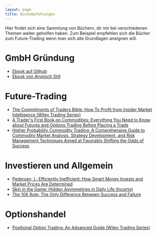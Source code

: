 ```yaml
---
layout: page
title: Buchempfehlungen
---
```


Hier findet sich eine Sammlung von Büchern, dir mir bei verschiedenen Themen weiter geholfen haben.
Zum Beispiel empfehlen sich die Bücher zum Future-Trading wenn man sich alle Grundlagen aneignen will.


# GmbH Gründung
* <a href="https://github.com/laroche/trading-gmbh">Ebook auf Github</a>
* <a href="https://www.atypischstill.com/die-sparschwein-ug">Ebook von Atypisch Still</a>

# Future-Trading
* <a target="_blank" href="https://www.amazon.de/gp/product/0470178426/ref=as_li_tl?ie=UTF8&camp=1638&creative=6742&creativeASIN=0470178426&linkCode=as2&tag=kapitalturbo-21&linkId=05736aa9cd1f9a54b7f4f7983777c64b">The Commitments of Traders Bible: How To Profit from Insider Market Intelligence (Wiley Trading Series)</a>
* <a target="_blank" href="https://www.amazon.de/gp/product/1948018004/ref=as_li_tl?ie=UTF8&camp=1638&creative=6742&creativeASIN=1948018004&linkCode=as2&tag=kapitalturbo-21&linkId=98b1d701028cf6997e8ee7b9b913487e">A Trader's First Book on Commodities: Everything You Need to Know about Futures and Options Trading Before Placing a Trade</a>
* <a target="_blank" href="https://www.amazon.de/gp/product/1942545525/ref=as_li_tl?ie=UTF8&camp=1638&creative=6742&creativeASIN=1942545525&linkCode=as2&tag=kapitalturbo-21&linkId=e33550817b30b624534c27a770080fc9">Higher Probability Commodity Trading: A Comprehensive Guide to Commodity Market Analysis, Strategy Development, and Risk Management Techniques Aimed at Favorably Shifting the Odds of Success</a>

# Investieren und Allgemein
* <a target="_blank" href="https://www.amazon.de/gp/product/0691166196/ref=as_li_tl?ie=UTF8&camp=1638&creative=6742&creativeASIN=0691166196&linkCode=as2&tag=kapitalturbo-21&linkId=bd46d343997f4ba4efd5c06db6056dd4">Pedersen, L: Efficiently Inefficient: How Smart Money Invests and Market Prices Are Determined</a>
* <a target="_blank" href="https://www.amazon.de/gp/product/042528462X/ref=as_li_tl?ie=UTF8&camp=1638&creative=6742&creativeASIN=042528462X&linkCode=as2&tag=kapitalturbo-21&linkId=bc7b25f8ec470bf02c95eed2df82d35c">Skin in the Game: Hidden Asymmetries in Daily Life (Incerto)</a>
* <a target="_blank" href="https://www.amazon.de/gp/product/0470627603/ref=as_li_tl?ie=UTF8&camp=1638&creative=6742&creativeASIN=0470627603&linkCode=as2&tag=kapitalturbo-21&linkId=8b574b6dcdb461912257001e03ba840b">The 10X Rule: The Only Difference Between Success and Failure</a>

# Optionshandel
* <a target="_blank" href="https://www.amazon.de/gp/product/1119583519/ref=as_li_tl?ie=UTF8&camp=1638&creative=6742&creativeASIN=1119583519&linkCode=as2&tag=kapitalturbo-21&linkId=161a1233411e398d7c11d963bf3011e1">Positional Option Trading: An Advanced Guide (Wiley Trading Series)</a>
